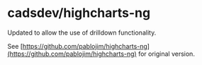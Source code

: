 cadsdev/highcharts-ng
=============

Updated to allow the use of drilldown functionality.

See [https://github.com/pablojim/highcharts-ng](https://github.com/pablojim/highcharts-ng) for original version.
